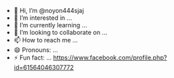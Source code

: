 - 👋 Hi, I’m @noyon444sjaj
- 👀 I’m interested in ...
- 🌱 I’m currently learning ...
- 💞️ I’m looking to collaborate on ...
- 📫 How to reach me ...
- 😄 Pronouns: ...
- ⚡ Fun fact: ...
https://www.facebook.com/profile.php?id=61564046307772
<!---
noyon444sjaj/noyon444sjaj is a ✨ special ✨ repository because its `README.md` (this file) appears on your GitHub profile.
You can click the Preview link to take a look at your changes.
--->

